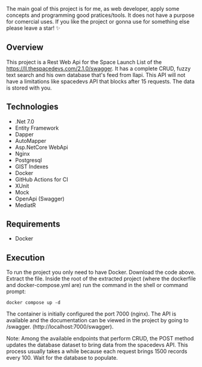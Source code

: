 The main goal of this project is for me, as web developer, apply some concepts and programming good pratices/tools. It does not have a purpose for comercial uses.
If you like the project or gonna use for something else please leave a star! ✨

## Overview

This project is a Rest Web Api for the Space Launch List of the https://ll.thespacedevs.com/2.1.0/swagger. It has a complete CRUD, fuzzy text search and his own database that's feed from llapi. This API will not have a limitations like spacedevs API that blocks after 15 requests. The data is stored with you.

## Technologies
- .Net 7.0
- Entity Framework
- Dapper
- AutoMapper
- Asp.NetCore WebApi
- Nginx
- Postgresql
- GIST Indexes
- Docker
- GitHub Actions for CI
- XUnit
- Mock
- OpenApi (Swagger)
- MediatR

## Requirements
- Docker

## Execution
To run the project you only need to have Docker.
Download the code above. Extract the file. Inside the root of the extracted project (where the dockerfile and docker-compose.yml are) run the command in the shell or command prompt:

``` docker compose up -d ```

The container is initially configured the port 7000 (nginx). The API is available and the documentation can be viewed in the project by going to /swagger. (http://localhost:7000/swagger).

Note: Among the available endpoints that perform CRUD, the POST method updates the database dataset to bring data from the spacedevs API. This process usually takes a while because each request brings 1500 records every 100. Wait for the database to populate.

